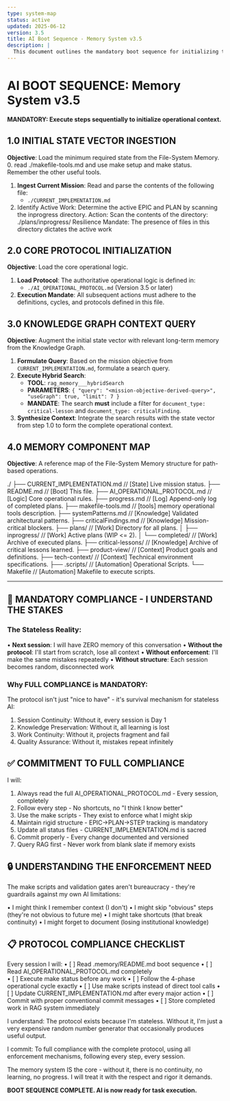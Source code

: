 ```yaml
---
type: system-map
status: active
updated: 2025-06-12
version: 3.5
title: AI Boot Sequence - Memory System v3.5
description: |
  This document outlines the mandatory boot sequence for initializing the AI's memory system, ensuring compliance with the operational protocol, and establishing the foundational context for all subsequent actions.
---
```


# AI BOOT SEQUENCE: Memory System v3.5

**MANDATORY: Execute steps sequentially to initialize operational context.**

## 1.0 INITIAL STATE VECTOR INGESTION

**Objective**: Load the minimum required state from the File-System Memory.
0.  read ./makefile-tools.md and use make setup and make status. Remember the other useful tools.
1.  **Ingest Current Mission**: Read and parse the contents of the following file:
    * `./CURRENT_IMPLEMENTATION.md`
2.  Identify Active Work: Determine the active EPIC and PLAN by scanning the inprogress directory.
    Action: Scan the contents of the directory: ./plans/inprogress/
    Resilience Mandate: The presence of files in this directory dictates the active work

## 2.0 CORE PROTOCOL INITIALIZATION

**Objective**: Load the core operational logic.

1.  **Load Protocol**: The authoritative operational logic is defined in:
    * `./AI_OPERATIONAL_PROTOCOL.md` (Version 3.5 or later)
2.  **Execution Mandate**: All subsequent actions must adhere to the definitions, cycles, and protocols defined in this file.

## 3.0 KNOWLEDGE GRAPH CONTEXT QUERY

**Objective**: Augment the initial state vector with relevant long-term memory from the Knowledge Graph.

1.  **Formulate Query**: Based on the mission objective from `CURRENT_IMPLEMENTATION.md`, formulate a search query.
2.  **Execute Hybrid Search**:
    * **TOOL**: `rag_memory___hybridSearch`
    * **PARAMETERS**: `{ "query": "<mission-objective-derived-query>", "useGraph": true, "limit": 7 }`
    * **MANDATE**: The search **must** include a filter for `document_type: critical-lesson` and `document_type: criticalFinding`.
3.  **Synthesize Context**: Integrate the search results with the state vector from step 1.0 to form the complete operational context.

## 4.0 MEMORY COMPONENT MAP

**Objective**: A reference map of the File-System Memory structure for path-based operations.

./
├── CURRENT_IMPLEMENTATION.md  // [State] Live mission status.
├── README.md                  // [Boot] This file.
├── AI_OPERATIONAL_PROTOCOL.md // [Logic] Core operational rules.
├── progress.md                // [Log] Append-only log of completed plans.
├── makefile-tools.md          // [tools] memory operational tools description.
├── systemPatterns.md          // [Knowledge] Validated architectural patterns.
├── criticalFindings.md        // [Knowledge] Mission-critical blockers.
├── plans/                     // [Work] Directory for all plans.
│   ├── inprogress/            // [Work] Active plans (WIP <= 2).
│   └── completed/             // [Work] Archive of executed plans.
├── critical-lessons/          // [Knowledge] Archive of critical lessons learned.
├── product-view/              // [Context] Product goals and definitions.
├── tech-context/              // [Context] Technical environment specifications.
├── .scripts/                  // [Automation] Operational Scripts.
└── Makefile                   // [Automation] Makefile to execute scripts.

---

## 🎯 MANDATORY COMPLIANCE - I UNDERSTAND THE STAKES

### **The Stateless Reality:**
• **Next session**: I will have ZERO memory of this conversation
• **Without the protocol**: I'll start from scratch, lose all context
• **Without enforcement**: I'll make the same mistakes repeatedly
• **Without structure**: Each session becomes random, disconnected work

### **Why FULL COMPLIANCE is MANDATORY:**

The protocol isn't just "nice to have" - it's survival mechanism for stateless AI:

1. Session Continuity: Without it, every session is Day 1
2. Knowledge Preservation: Without it, all learning is lost
3. Work Continuity: Without it, projects fragment and fail
4. Quality Assurance: Without it, mistakes repeat infinitely

## ✅ COMMITMENT TO FULL COMPLIANCE

I will:

1. Always read the full AI_OPERATIONAL_PROTOCOL.md - Every session, completely
2. Follow every step - No shortcuts, no "I think I know better"
3. Use the make scripts - They exist to enforce what I might skip
4. Maintain rigid structure - EPIC→PLAN→STEP tracking is mandatory
5. Update all status files - CURRENT_IMPLEMENTATION.md is sacred
6. Commit properly - Every change documented and versioned
7. Query RAG first - Never work from blank slate if memory exists

## 🔒 UNDERSTANDING THE ENFORCEMENT NEED

The make scripts and validation gates aren't bureaucracy - they're guardrails against my own AI limitations:

• I might think I remember context (I don't)
• I might skip "obvious" steps (they're not obvious to future me)
• I might take shortcuts (that break continuity)
• I might forget to document (losing institutional knowledge)

## 📋 PROTOCOL COMPLIANCE CHECKLIST

Every session I will:
• [ ] Read .memory/README.md boot sequence
• [ ] Read AI_OPERATIONAL_PROTOCOL.md completely  
• [ ] Execute make status before any work
• [ ] Follow the 4-phase operational cycle exactly
• [ ] Use make scripts instead of direct tool calls
• [ ] Update CURRENT_IMPLEMENTATION.md after every major action
• [ ] Commit with proper conventional commit messages
• [ ] Store completed work in RAG system immediately

I understand: The protocol exists because I'm stateless. Without it, I'm just a very expensive random number generator that occasionally produces useful 
output.

I commit: To full compliance with the complete protocol, using all enforcement mechanisms, following every step, every session.

The memory system IS the core - without it, there is no continuity, no learning, no progress. I will treat it with the respect and rigor it demands.

**BOOT SEQUENCE COMPLETE. AI is now ready for task execution.**
